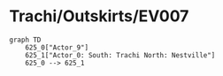 # Trachi/Outskirts/EV007


```mermaid
graph TD
    625_0["Actor_9"]
    625_1["Actor_0: South: Trachi North: Nestville"]
    625_0 --> 625_1
```